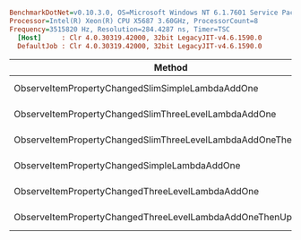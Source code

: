 ``` ini

BenchmarkDotNet=v0.10.3.0, OS=Microsoft Windows NT 6.1.7601 Service Pack 1
Processor=Intel(R) Xeon(R) CPU X5687 3.60GHz, ProcessorCount=8
Frequency=3515820 Hz, Resolution=284.4287 ns, Timer=TSC
  [Host]     : Clr 4.0.30319.42000, 32bit LegacyJIT-v4.6.1590.0
  DefaultJob : Clr 4.0.30319.42000, 32bit LegacyJIT-v4.6.1590.0


```
 |                                                         Method |       Mean |    StdDev | Allocated |
 |--------------------------------------------------------------- |----------- |---------- |---------- |
 |               ObserveItemPropertyChangedSlimSimpleLambdaAddOne |  8.3044 us | 0.2165 us |   1.58 kB |
 |           ObserveItemPropertyChangedSlimThreeLevelLambdaAddOne | 12.7648 us | 0.1094 us |   2.28 kB |
 | ObserveItemPropertyChangedSlimThreeLevelLambdaAddOneThenUpdate | 13.5444 us | 0.1356 us |   2.36 kB |
 |                   ObserveItemPropertyChangedSimpleLambdaAddOne |  8.2538 us | 0.1722 us |   1.63 kB |
 |               ObserveItemPropertyChangedThreeLevelLambdaAddOne | 12.6882 us | 0.3096 us |   2.33 kB |
 |     ObserveItemPropertyChangedThreeLevelLambdaAddOneThenUpdate | 14.2532 us | 0.4211 us |   2.45 kB |
